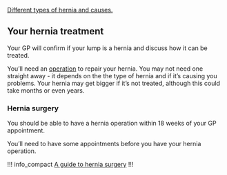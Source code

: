[Different types of hernia and causes.](/conditions/hernia/types-of-hernia)

## Your hernia treatment

Your GP will confirm if your lump is a hernia and discuss how it can be treated.

You’ll need an [operation](/conditions/hernia/operation) to repair your hernia.
You may not need one straight away - it depends on the the type of hernia and
if it’s causing you problems. Your hernia may get bigger if it’s not treated,
although this could take months or even years.

### Hernia surgery

You should be able to have a hernia operation within 18 weeks of your GP
appointment.

You’ll need to have some appointments before you have your hernia operation.

!!! info_compact
[A guide to hernia surgery](/conditions/hernia/surgery-guide)
!!!
